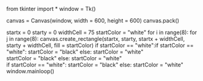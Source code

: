 from tkinter import *
 window = Tk()
 
canvas = Canvas(window, width = 600, height = 600)
canvas.pack()

startx = 0
starty = 0
widthCell = 75
startColor = "white"
for i in range(8):
    for j in range(8):
        canvas.create_rectangle(startx, starty, startx + widthCell, starty + widthCell, fill = startColor)
        if startColor == "white":if startColor == "white":
            startColor = "black"
        else:
             startColor = "white"    
            startColor = "black"
        else:
             startColor = "white"  
    if startColor == "white":
            startColor = "black"
        else:
             startColor = "white"               
window.mainloop()
